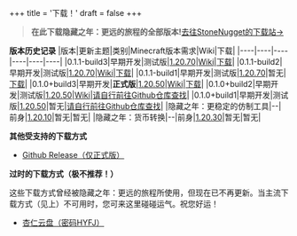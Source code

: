 +++
title = '下载！'
draft = false
+++

>__在此下载隐藏之年：更远的旅程的全部版本!__[去往StoneNugget的下载站→](https://stonenuggetdrive.ctnstudios.top/s/0Ns3)

__版本历史记录__
|版本|更新主题|类别|Minecraft版本需求|Wiki|下载|
|----|----|----|----|----|----|
|0.1.1-build3|早期开发|测试版|[1.20.70](https://zh.minecraft.wiki/w/%E5%9F%BA%E5%B2%A9%E7%89%881.20.70)|[Wiki](https://hyfarjy.fandom.com/zh/wiki/0.1.1-build.3)|[下载](https://stonenuggetdrive.ctnstudios.top/s/e3hA)|
|0.1.1-build2|早期开发|测试版|[1.20.70](https://zh.minecraft.wiki/w/%E5%9F%BA%E5%B2%A9%E7%89%881.20.70)|[Wiki](https://hyfarjy.fandom.com/zh/wiki/0.1.1-build.2)|[下载](https://stonenuggetdrive.ctnstudios.top/s/Y9Io)|
|0.1.1-build1|早期开发|测试版|[1.20.70](https://zh.minecraft.wiki/w/%E5%9F%BA%E5%B2%A9%E7%89%881.20.70)|暂无|[下载](https://stonenuggetdrive.ctnstudios.top/s/r0FK)|
|0.1.0+build3|早期开发|__正式版__|[1.20.50](https://zh.minecraft.wiki/w/%E5%9F%BA%E5%B2%A9%E7%89%881.20.50)|[Wiki](https://hyfarjy.fandom.com/zh/wiki/0.1.0+build.3)|[下载](https://stonenuggetdrive.ctnstudios.top/s/mPSb)|
|0.1.0+build2|早期开发|测试版|[1.20.50](https://zh.minecraft.wiki/w/%E5%9F%BA%E5%B2%A9%E7%89%881.20.50)|[Wiki](https://hyfarjy.fandom.com/zh/wiki/0.1.0+build.2)|[请自行前往Github仓库查找](https://github.com/StoneNugget8237/hy_farjy)|
|0.1.0+build1|早期开发|测试版|[1.20.50](https://zh.minecraft.wiki/w/%E5%9F%BA%E5%B2%A9%E7%89%881.20.50)|暂无|[请自行前往Github仓库查找](https://github.com/StoneNugget8237/hy_farjy)|
|隐藏之年：更稳定的仿制工具|--|前身|[1.20.10](https://zh.minecraft.wiki/w/%E5%9F%BA%E5%B2%A9%E7%89%881.20.10)|暂无|暂无|
|隐藏之年：货币转换|--|前身|[1.20.30](https://zh.minecraft.wiki/w/%E5%9F%BA%E5%B2%A9%E7%89%881.20.30)|暂无|暂无|

__其他受支持的下载方式__
+ [Github Release（仅正式版）](https://github.com/StoneNugget8237/hy_farjy/releases)


__过时的下载方式（极不推荐！）__

这些下载方式曾经被隐藏之年：更远的旅程所使用，但现在已不再更新。当主流下载方式（见上）不可用时，您可来这里碰碰运气。祝您好运！

+ [杏仁云盘（密码HYFJ）](https://drive.almondcloud.cn/s/Zd6rs6)
